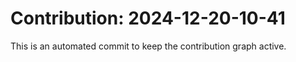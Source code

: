 # Contribution: 2024-12-20-10-41
This is an automated commit to keep the contribution graph active.

